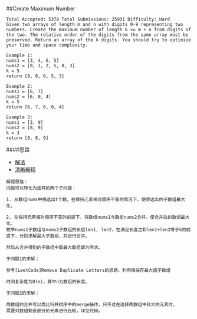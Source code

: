 ##Create Maximum Number

	Total Accepted: 5378 Total Submissions: 25931 Difficulty: Hard
	Given two arrays of length m and n with digits 0-9 representing two numbers. Create the maximum number of length k <= m + n from digits of the two. The relative order of the digits from the same array must be preserved. Return an array of the k digits. You should try to optimize your time and space complexity.

	Example 1:
	nums1 = [3, 4, 6, 5]
	nums2 = [9, 1, 2, 5, 8, 3]
	k = 5
	return [9, 8, 6, 5, 3]

	Example 2:
	nums1 = [6, 7]
	nums2 = [6, 0, 4]
	k = 5
	return [6, 7, 6, 0, 4]

	Example 3:
	nums1 = [3, 9]
	nums2 = [8, 9]
	k = 3
	return [9, 8, 9]

####思路
- [解法](https://www.hrwhisper.me/leetcode-create-maximum-number/)
- [清晰解释](http://bookshadow.com/weblog/2015/12/24/leetcode-create-maximum-number/)

```
解题思路：
问题可以转化为这样的两个子问题：

1. 从数组nums中挑选出t个数，在保持元素相对顺序不变的情况下，使得选出的子数组最大化。

2. 在保持元素相对顺序不变的前提下，将数组nums1与数组nums2合并，使合并后的数组最大化。
枚举nums1子数组与nums2子数组的长度len1, len2，在满足长度之和len1+len2等于k的前提下，分别求解最大子数组，并进行合并。

然后从合并得到的子数组中取最大数组即为所求。

子问题1的求解：

参考[LeetCode]Remove Duplicate Letters的思路，利用栈保存最大值子数组

时间复杂度为O(n)，其中n为数组的长度。

子问题2的求解：

两数组的合并可以类比归并排序中的merge操作，只不过在选择两数组中较大的元素时，
需要对数组剩余部分的元素进行比较，详见代码。
```
